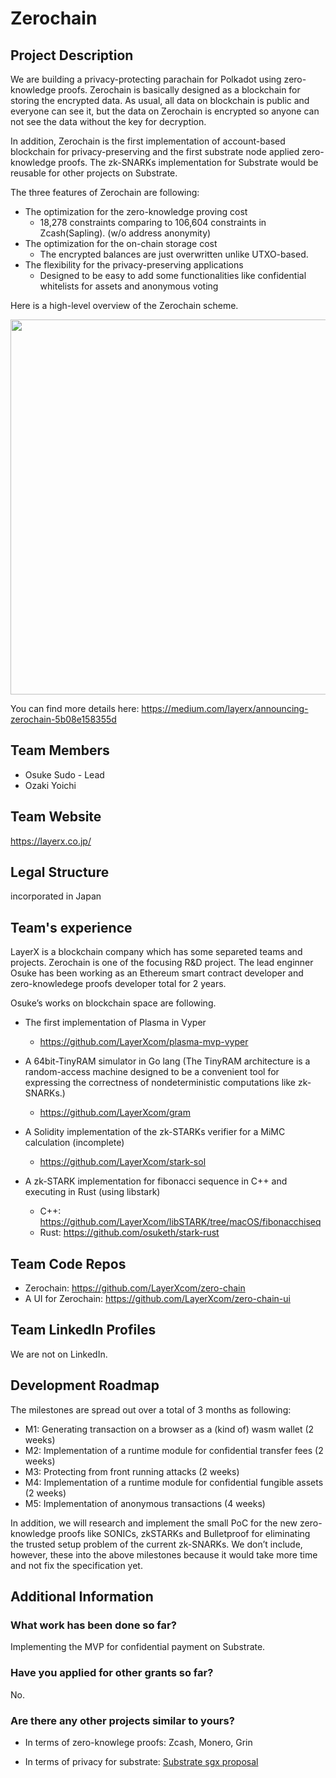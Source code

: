 # Zerochain
## Project Description
We are building a privacy-protecting parachain for Polkadot using zero-knowledge proofs. Zerochain is basically designed as a blockchain for storing the encrypted data. As usual, all data on blockchain is public and everyone can see it, but the data on Zerochain is encrypted so anyone can not see the data without the key for decryption.

In addition, Zerochain is the first implementation of account-based blockchain for privacy-preserving  and the first substrate node applied zero-knowledge proofs. The zk-SNARKs implementation for Substrate would be reusable for other projects on Substrate.

The three features of Zerochain are following:
* The optimization for the zero-knowledge proving cost
    * 18,278 constraints comparing to 106,604 constraints in Zcash(Sapling). (w/o address anonymity)
* The optimization for the on-chain storage cost
    * The encrypted balances are just overwritten unlike UTXO-based.
* The flexibility for the privacy-preserving applications
    * Designed to be easy to add some functionalities like confidential whitelists for assets and anonymous voting

Here is a high-level overview of the Zerochain scheme.
<div align="center">
<img src="https://user-images.githubusercontent.com/20852667/54922583-d4a16800-4f4b-11e9-8615-4a14d45206b8.png" width="600px">
</div>

You can find more details here:
https://medium.com/layerx/announcing-zerochain-5b08e158355d

## Team Members
* Osuke Sudo - Lead
* Ozaki Yoichi

## Team Website
https://layerx.co.jp/

## Legal Structure
incorporated in Japan

## Team's experience
LayerX is a blockchain company which has some separeted teams and projects. Zerochain is one of the focusing R&D project. The lead enginner Osuke has been working as an Ethereum smart contract developer and zero-knowledege proofs developer total for 2 years.

Osuke’s works on blockchain space are following.
* The first implementation of Plasma in Vyper
    * https://github.com/LayerXcom/plasma-mvp-vyper

* A 64bit-TinyRAM simulator in Go lang (The TinyRAM architecture is a random-access machine designed to be a convenient tool for expressing the correctness of nondeterministic computations like zk-SNARKs.)
    * https://github.com/LayerXcom/gram

* A Solidity implementation of the zk-STARKs verifier for a MiMC calculation (incomplete)
    * https://github.com/LayerXcom/stark-sol

* A zk-STARK implementation for fibonacci sequence in C++ and executing in Rust (using libstark)
    * C++: https://github.com/LayerXcom/libSTARK/tree/macOS/fibonacchiseq
    * Rust: https://github.com/osuketh/stark-rust

## Team Code Repos
* Zerochain: https://github.com/LayerXcom/zero-chain
* A UI for Zerochain: https://github.com/LayerXcom/zero-chain-ui

## Team LinkedIn Profiles
We are not on LinkedIn.

## Development Roadmap
The milestones are spread out over a total of 3 months as following:
* M1: Generating transaction on a browser as a (kind of) wasm wallet (2 weeks)
* M2: Implementation of a runtime module for confidential transfer fees (2 weeks)
* M3: Protecting from front running attacks (2 weeks)
* M4: Implementation of a runtime module for confidential fungible assets (2 weeks)
* M5: Implementation of anonymous transactions (4 weeks)

In addition, we will research and implement the small PoC for the new zero-knowledge proofs like SONICs, zkSTARKs and Bulletproof for eliminating the trusted setup problem of the current zk-SNARKs. 
We don’t include, however, these into the above milestones because it would take more time and not fix the specification yet.

## Additional Information
### What work has been done so far?
Implementing the MVP for confidential payment on Substrate.

### Have you applied for other grants so far?
No.

### Are there any other projects similar to yours?
* In terms of zero-knowlege proofs: Zcash, Monero, Grin

* In terms of privacy for substrate: [Substrate sgx proposal](https://github.com/w3f/Web3-collaboration/blob/master/grants/speculative/substrate_sgx_proposal.md)
